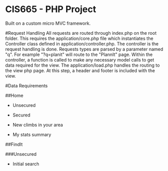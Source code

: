 CIS665 - PHP Project
======
Built on a custom micro MVC framework.

#Request Handling
All requests are routed through index.php on the root folder.  This requires the application/core.php file which instantiates the Controller class defined in application/controller.php.  The controller is the request handling is done.  Requests types are parsed by a parameter named "q".  For example "?q=planit" will route to the "PlannIt" page.  Within the controller, a function is called to make any necessary model calls to get data required for the view.  The application/load.php handles the routing to the view php page.  At this step, a header and footer is included with the view.


#Data Requirements

##Home

*  Unsecured

*  Secured

  *  New climbs in your area
  *  My stats summary

##FindIt

###Unsecured

*  Initial search
